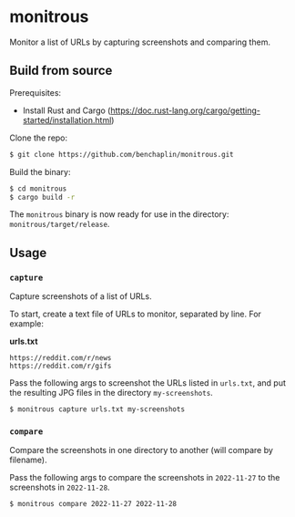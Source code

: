 # monitrous

Monitor a list of URLs by capturing screenshots and comparing them.

## Build from source

Prerequisites:

- Install Rust and Cargo (https://doc.rust-lang.org/cargo/getting-started/installation.html)

Clone the repo:

```bash
$ git clone https://github.com/benchaplin/monitrous.git
```

Build the binary:

```bash
$ cd monitrous
$ cargo build -r
```

The `monitrous` binary is now ready for use in the directory: `monitrous/target/release`.

## Usage

### `capture`

Capture screenshots of a list of URLs.

To start, create a text file of URLs to monitor, separated by line. For example:

**urls.txt**

```
https://reddit.com/r/news
https://reddit.com/r/gifs
```

Pass the following args to screenshot the URLs listed in `urls.txt`, and put the resulting JPG files in the directory `my-screenshots`.

```bash
$ monitrous capture urls.txt my-screenshots
```

### `compare`

Compare the screenshots in one directory to another (will compare by filename).

Pass the following args to compare the screenshots in `2022-11-27` to the screenshots in `2022-11-28`.

```bash
$ monitrous compare 2022-11-27 2022-11-28
```
